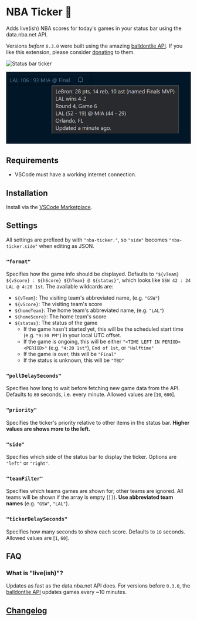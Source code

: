 # NBA Ticker 🏀

Adds live(ish) NBA scores for today's games in your status bar using the data.nba.net API.

Versions _before_ `0.3.0` were built using the amazing [balldontlie API](https://www.balldontlie.io/#introduction). If you like this extension, please consider [donating](https://www.patreon.com/balldontlie) to them.

![Status bar ticker](./images/demo-gif-1.gif)

![Tooltip](./images/tooltip-1.png)

## Requirements

- VSCode must have a working internet connection.

## Installation

Install via the [VSCode Marketplace](https://marketplace.visualstudio.com/items?itemName=omkarmoghe.nba-ticker).

## Settings

All settings are prefixed by with `"nba-ticker."`, so `"side"` becomes `"nba-ticker.side"` when editing as JSON.

### `"format"`
Specifies how the game info should be displayed. Defaults to `"${vTeam} ${vScore} : ${hScore} ${hTeam} @ ${status}"`, which looks like `GSW 42 : 24 LAL @ 4:20 1st`. The available wildcards are:
- `${vTeam}`: The visiting team's abbreviated name, (e.g. `"GSW"`)
- `${vScore}`: The visiting team's score
- `${homeTeam}`: The home team's abbreviated name, (e.g. `"LAL"`)
- `${homeScore}`: The home team's score
- `${status}`: The status of the game
  - If the game hasn't started yet, this will be the scheduled start time (e.g. `"9:30 PM"`) in your local UTC offset.
  - If the game is ongoing, this will be either `"<TIME LEFT IN PERIOD> <PERIOD>"` (e.g. `"4:20 1st"`), `End of 1st`, or `"Halftime"`
  - If the game is over, this will be `"Final"`
  - If the status is unknown, this will be `"TBD"`

### `"pollDelaySeconds"`
Specifies how long to wait before fetching new game data from the API. Defaults to `60` seconds, i.e. every minute. Allowed values are [`10`, `600`].

### `"priority"`
Specifies the ticker's priority relative to other items in the status bar. **Higher values are shows more to the left.**

### `"side"`
Specifies which side of the status bar to display the ticker. Options are `"left"` or `"right"`.

### `"teamFilter"`
Specifies which teams games are shown for; other teams are ignored. All teams will be shown if the array is empty (`[]`). **Use abbreviated team names** (e.g. `"GSW"`, `"LAL"`).

### `"tickerDelaySeconds"`
Specifies how many seconds to show each score. Defaults to `10` seconds. Allowed values are [`1`, `60`].

## FAQ

### What is "live(ish)"?
Updates as fast as the data.nba.net API does. For versions before `0.3.0`, the [balldontlie API](https://www.balldontlie.io/#considerations-3) updates games every ~10 minutes.

## [Changelog](./CHANGELOG.md)
